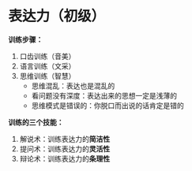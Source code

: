 # 表达力（初级）

 **训练步骤：**
 
 1. 口齿训练（音美）
 2. 语言训练（文采）
 3. 思维训练（智慧）
	 - 思维混乱：表达也是混乱的
	 - 看问题没有深度：表达出来的思想一定是浅薄的
	 - 思维模式是错误的：你脱口而出说的话肯定是错的

**训练的三个技能：**

1. 解说术：训练表达力的**简洁性**
2. 提问术：训练表达力的**灵活性**
3. 辩论术：训练表达力的**条理性**